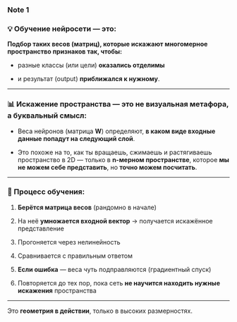 ### Note 1
### **💡 Обучение нейросети — это:**

  

**Подбор таких весов (матриц), которые искажают многомерное пространство признаков так, чтобы:**

- разные классы (или цели) **оказались отделимы**
    
- и результат (output) **приближался к нужному**.
    

---

### **📊 Искажение пространства — это не визуальная метафора, а буквальный смысл:**

- Веса нейронов (матрица **W**) определяют, **в каком виде входные данные попадут на следующий слой**.
    
- Это похоже на то, как ты вращаешь, сжимаешь и растягиваешь пространство в 2D — только в **n-мерном пространстве**, которое **мы не можем себе представить**, но **точно можем посчитать**.
    

---

### **🔁 Процесс обучения:**

1. **Берётся матрица весов** (рандомно в начале)
    
2. На неё **умножается входной вектор** → получается искажённое представление
    
3. Прогоняется через нелинейность
    
4. Сравнивается с правильным ответом
    
5. **Если ошибка** — веса чуть подправляются (градиентный спуск)
    
6. Повторяется до тех пор, пока сеть **не научится находить нужные искажения** пространства
    

---

Это **геометрия в действии**, только в высоких размерностях.
